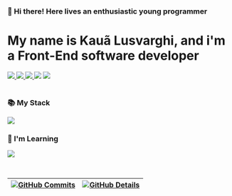 ### 👋 Hi there! Here lives an enthusiastic young programmer
# My name is Kauã Lusvarghi, and i'm a Front-End software developer

<div align=start>
    <a href="https://kaualusvarghi.vercel.app/" target="_blank"><img src="https://img.shields.io/badge/-Website-%5A4B7E?style=for-the-badge&logo=rocket&logoColor=white" target="_blank"> 
    <a href="https://www.linkedin.com/in/kaua-ortolani-frontend-jr" target="_blank"><img src="https://img.shields.io/badge/-LinkedIn-%230077B5?style=for-the-badge&logo=linkedin&logoColor=white"> 
    <a href="https://instagram.com/lusvarghikaua" target="_blank"><img src="https://img.shields.io/badge/-Instagram-%23E4405F?style=for-the-badge&logo=instagram&logoColor=white" target="_blank"> 
    </a>
    <a href="https://discord.gg/604534608704438272" target="_blank"><img src="https://img.shields.io/badge/Discord-7289DA?style=for-the-badge&logo=discord&logoColor=white" target="_blank"></a> 
    </a> 
    <a href = "mailto:kauaolusvarghi@gmail.com" target="_blank"><img src="https://img.shields.io/badge/-Gmail-%23333?style=for-the-badge&logo=gmail&logoColor=white""></a>
</div>
<br/>
<div>
            
### 📚 My Stack
<img src="https://skillicons.dev/icons?i=react,next,tailwind,javascript,typescript,vite,html,css,sass,styledcomponents,figma" />

### 🧠 I'm Learning
<img src="https://skillicons.dev/icons?i=docker,postgres,redux,nodejs"/><br>
</div>


<br/>
    
 | [![GitHub Commits](http://github-profile-summary-cards.vercel.app/api/cards/productive-time?username=klusvarghi&theme=dracula&utcOffset=-3)](https://github.com/vn7n24fzkq/github-profile-summary-cards) | [![GitHub Details](http://github-profile-summary-cards.vercel.app/api/cards/profile-details?username=klusvarghi&theme=dracula)](https://github.com/vn7n24fzkq/github-profile-summary-cards) |  
 | ----------- | ----------- |
 
